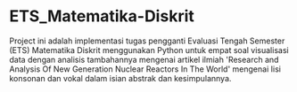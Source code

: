 # ETS_Matematika-Diskrit
Project ini adalah implementasi tugas pengganti Evaluasi Tengah Semester (ETS) Matematika Diskrit menggunakan Python untuk empat soal visualisasi data dengan analisis tambahannya mengenai artikel ilmiah 'Research and Analysis Of New Generation Nuclear Reactors In The World' mengenai Iisi konsonan dan vokal dalam isian abstrak dan kesimpulannya.
